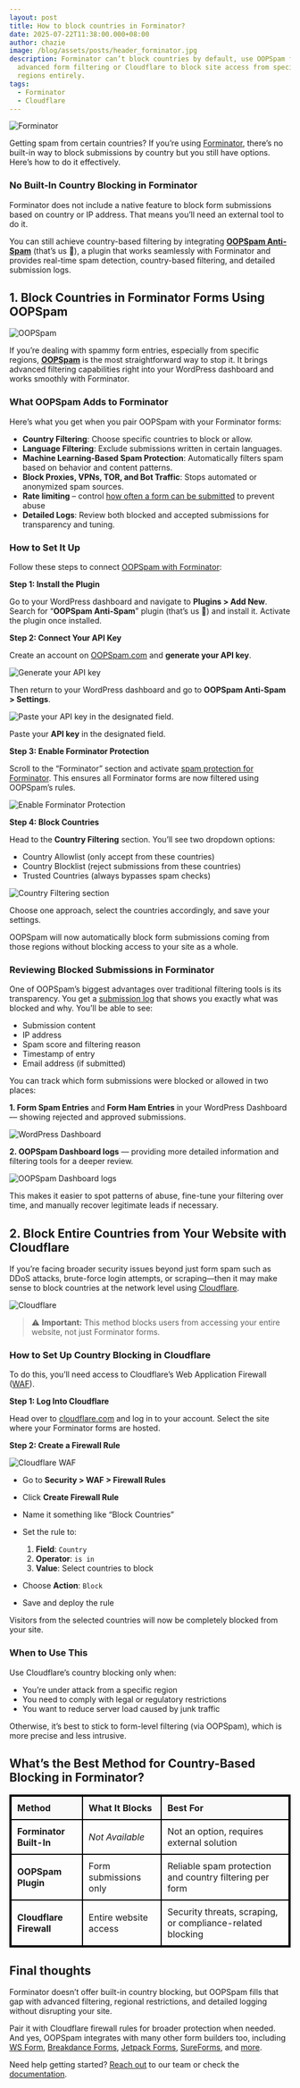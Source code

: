 ```yaml
---
layout: post
title: How to block countries in Forminator?
date: 2025-07-22T11:38:00.000+08:00
author: chazie
image: /blog/assets/posts/header_forminator.jpg
description: Forminator can’t block countries by default, use OOPSpam for
  advanced form filtering or Cloudflare to block site access from specific
  regions entirely.
tags:
  - Forminator
  - Cloudflare
---
```

![Forminator](/blog/assets/posts/forminator-wordpress.png "Forminator")

Getting spam from certain countries? If you’re using [Forminator](https://wordpress.org/plugins/forminator/), there’s no built-in way to block submissions by country but you still have options. Here’s how to do it effectively.

### **No Built-In Country Blocking in Forminator**

Forminator does not include a native feature to block form submissions based on country or IP address. That means you’ll need an external tool to do it.

You can still achieve country-based filtering by integrating **[OOPSpam Anti-Spam](https://wordpress.org/plugins/oopspam-anti-spam/)** (that’s us 👋), a plugin that works seamlessly with Forminator and provides real-time spam detection, country-based filtering, and detailed submission logs.

## **1. Block Countries in Forminator Forms Using OOPSpam**

![OOPSpam](/blog/assets/posts/oopspam-anti-spam-overview.png "OOPSpam")

If you’re dealing with spammy form entries, especially from specific regions, **[OOPSpam](https://www.oopspam.com/)** is the most straightforward way to stop it. It brings advanced filtering capabilities right into your WordPress dashboard and works smoothly with Forminator.

### **What OOPSpam Adds to Forminator**

Here’s what you get when you pair OOPSpam with your Forminator forms:

* **Country Filtering**: Choose specific countries to block or allow.
* **Language Filtering**: Exclude submissions written in certain languages.
* **Machine Learning-Based Spam Protection**: Automatically filters spam based on behavior and content patterns.
* **Block Proxies, VPNs, TOR, and Bot Traffic**: Stops automated or anonymized spam sources.
* **Rate limiting** – control [how often a form can be submitted](https://www.oopspam.com/blog/protecting-forms-with-rate-limiting-in-wordpress-using-oopspam) to prevent abuse
* **Detailed Logs**: Review both blocked and accepted submissions for transparency and tuning.

### **How to Set It Up**

Follow these steps to connect [OOPSpam with Forminator](https://www.oopspam.com/integrations/spam-protection-for-formidable):

**Step 1: Install the Plugin**

Go to your WordPress dashboard and navigate to **Plugins > Add New**. Search for “**OOPSpam Anti-Spam**” plugin (that’s us 👋) and install it. Activate the plugin once installed.

**Step 2: Connect Your API Key**

Create an account on [OOPSpam.com](https://app.oopspam.com/Identity/Account/Register) and **generate your API key**.

![Generate your API key](/blog/assets/posts/oopspam-dashboard-api.png "Generate your API key")

![](<>)Then return to your WordPress dashboard and go to **OOPSpam Anti-Spam > Settings**.

![Paste your API key in the designated field.](/blog/assets/posts/oopspam-api-key.png "Paste your API key in the designated field.")

![](<>)Paste your **API key** in the designated field.

**Step 3: Enable Forminator Protection**

Scroll to the “Forminator” section and activate [spam protection for Forminator](https://www.oopspam.com/blog/spam-protection-for-formidable). This ensures all Forminator forms are now filtered using OOPSpam’s rules.

![Enable Forminator Protection](/blog/assets/posts/formidable-forms-spam-protection.png "Enable Forminator Protection")

![](<>)**Step 4: Block Countries**

Head to the **Country Filtering** section. You’ll see two dropdown options:

* Country Allowlist (only accept from these countries)
* Country Blocklist (reject submissions from these countries)
* Trusted Countries (always bypasses spam checks)

![Country Filtering section](/blog/assets/posts/country-filtering-settings.png "Country Filtering section")

![](<>)Choose one approach, select the countries accordingly, and save your settings.

OOPSpam will now automatically block form submissions coming from those regions without blocking access to your site as a whole.

### **Reviewing Blocked Submissions in Forminator**

One of OOPSpam’s biggest advantages over traditional filtering tools is its transparency. You get a [submission log](https://help.oopspam.com/wordpress/form-entries/) that shows you exactly what was blocked and why. You’ll be able to see:

* Submission content
* IP address
* Spam score and filtering reason
* Timestamp of entry
* Email address (if submitted)

You can track which form submissions were blocked or allowed in two places:

**1. Form Spam Entries** and **Form Ham Entries** in your WordPress Dashboard — showing rejected and approved submissions.

![WordPress Dashboard ](/blog/assets/posts/form-spam-entries-oopspam.png "WordPress Dashboard ")

![](<>)**2. OOPSpam Dashboard logs** — providing more detailed information and filtering tools for a deeper review.

![OOPSpam Dashboard logs](/blog/assets/posts/screenshot-1.png "OOPSpam Dashboard logs")

![](<>)This makes it easier to spot patterns of abuse, fine-tune your filtering over time, and manually recover legitimate leads if necessary.

## **2. Block Entire Countries from Your Website with Cloudflare**

If you’re facing broader security issues beyond just form spam such as DDoS attacks, brute-force login attempts, or scraping—then it may make sense to block countries at the network level using [Cloudflare](https://www.cloudflare.com/).

![Cloudflare](/blog/assets/posts/cloudflare-homepage.png "Cloudflare")

> ![](<>)⚠️ **Important:** This method blocks users from accessing your entire website, not just Forminator forms.

### **How to Set Up Country Blocking in Cloudflare**

To do this, you’ll need access to Cloudflare’s Web Application Firewall ([WAF](https://www.cloudflare.com/application-services/products/waf/)).

**Step 1: Log Into Cloudflare**

Head over to [cloudflare.com](https://dash.cloudflare.com/login) and log in to your account. Select the site where your Forminator forms are hosted.

**Step 2: Create a Firewall Rule**

![Cloudflare WAF](/blog/assets/posts/blocking-countries-in-cloudflare.png "Cloudflare WAF")

* ![](<>)Go to **Security > WAF > Firewall Rules**
* Click **Create Firewall Rule**
* Name it something like “Block Countries”
* Set the rule to:

  1. **Field**: `Country`
  2. **Operator**: `is in`
  3. **Value**: Select countries to block
* Choose **Action**: `Block`
* Save and deploy the rule

Visitors from the selected countries will now be completely blocked from your site.

### **When to Use This**

Use Cloudflare’s country blocking only when:

* You’re under attack from a specific region
* You need to comply with legal or regulatory restrictions
* You want to reduce server load caused by junk traffic

Otherwise, it’s best to stick to form-level filtering (via OOPSpam), which is more precise and less intrusive.

## **What’s the Best Method for Country-Based Blocking in Forminator?**

<style>
  table {
    border: 2px solid black;
    border-collapse: collapse;
    width: 100%;
  }
  th, td {
    border: 2px solid black;
    padding: 10px;
    text-align: left;
  }
  th {
    background-color: #f9f9f9;
    font-weight: bold;
  }
  td:first-child {
    font-weight: bold;
  }
  .italic {
    font-style: italic;
  }
</style>

<table>
  <thead>
    <tr>
      <th>Method</th>
      <th>What It Blocks</th>
      <th>Best For</th>
    </tr>
  </thead>
  <tbody>
    <tr>
      <td>Forminator Built-In</td>
      <td class="italic">Not Available</td>
      <td>Not an option, requires external solution</td>
    </tr>
    <tr>
      <td>OOPSpam Plugin</td>
      <td>Form submissions only</td>
      <td>Reliable spam protection and country filtering per form</td>
    </tr>
    <tr>
      <td>Cloudflare Firewall</td>
      <td>Entire website access</td>
      <td>Security threats, scraping, or compliance-related blocking</td>
    </tr>
  </tbody>
</table>

## **Final thoughts**

Forminator doesn’t offer built-in country blocking, but OOPSpam fills that gap with advanced filtering, regional restrictions, and detailed logging without disrupting your site.

Pair it with Cloudflare firewall rules for broader protection when needed. And yes, OOPSpam integrates with many other form builders too, including [WS Form](https://www.oopspam.com/blog/how-to-block-countries-in-ws-form), [Breakdance Forms](https://www.oopspam.com/blog/how-to-block-countries-in-breakdance-forms), [Jetpack Forms](https://www.oopspam.com/blog/how-to-block-countries-in-jetpack-forms), [SureForms](https://www.oopspam.com/blog/how-to-block-countries-in-sureforms), and [more](https://wordpress.org/plugins/oopspam-anti-spam/).

Need help getting started? [Reach out](https://www.oopspam.com/#contact) to our team or check the [documentation](https://www.oopspam.com/help).
